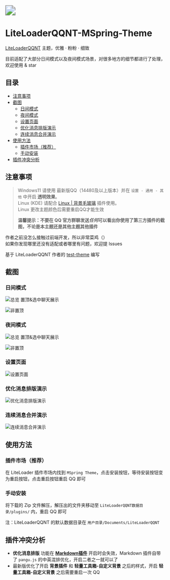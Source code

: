 <img src="./res/intro.png" style="zoom:200%;" />

# LiteLoaderQQNT-MSpring-Theme

[LiteLoaderQQNT](https://github.com/mo-jinran/LiteLoaderQQNT) 主题，优雅 · 粉粉 · 细致

目前适配了大部分日间模式以及夜间模式场景，对很多地方的细节都进行了处理，欢迎使用 & star

## 目录
* [注意事项](#注意事项)
* [截图](#截图)
    * [日间模式](#日间模式)
    * [夜间模式](#夜间模式)
    * [设置页面](#设置页面)
    * [优化消息排版演示](#优化消息排版演示)
    * [连续消息合并演示](#连续消息合并演示)
* [使用方法](#使用方法)
    * [插件市场（推荐）](#插件市场推荐)
    * [手动安装](#手动安装)
* [插件冲突分析](#插件冲突分析)

## 注意事项

> Windows11 请使用 最新版QQ（14480及以上版本）并在 `设置 - 通用 - 其他` 中开启 **透明效果**。\
> Linux (KDE) 请配合 [Linux | 背景毛玻璃](https://github.com/mo-jinran/linux-qqnt-background-blur) 插件使用。\
> Linux 更改主题颜色后需要重启QQ才能生效
>
> **温馨提示：不要在 QQ 官方群聊发送*任何*可以看出你使用了第三方插件的截图，不论是本主题还是其他主题其他插件**

作者之前没怎么接触过前端开发，所以非常菜鸡（）\
如果你发现哪里还没有适配或者哪里有问题，欢迎提 Issues

基于 LiteLoaderQQNT 作者的 [test-theme](https://github.com/mo-jinran/test-theme) 编写

## 截图

### 日间模式

![总览 置顶&选中聊天展示](./res/1.png)

![非置顶](./res/3.png)

### 夜间模式

![总览 置顶&选中聊天展示](./res/2.png)

![非置顶](./res/4.png)

### 设置页面

![设置页面](./res/5.png)

### 优化消息排版演示

![优化消息排版演示](./res/6.png)

### 连续消息合并演示

![连续消息合并演示](./res/7.png)

## 使用方法

### 插件市场（推荐）

在 LiteLoader 插件市场内找到 `MSpring Theme`，点击安装按钮，等待安装按钮变为重启按钮，点击重启按钮重启 QQ 即可

### 手动安装

将下载的 Zip 文件解压，解压出的文件夹移动至 `LiteLoaderQQNT数据目录/plugins/` 内，重启 QQ 即可

注：LiteLoaderQQNT 的默认数据目录在 `用户目录/Documents/LiteLoaderQQNT`

## 插件冲突分析

* **优化消息排版** 功能在 [**Markdown插件**](https://github.com/d0j1a1701/LiteLoaderQQNT-Markdown) 开启时会失效，Markdown 插件自带了 `pangu.js` 的中英混排优化，开启二者之一就可以了
* 最新版优化了开启 **背景插件** 和 **轻量工具箱-自定义背景** 之后的样式，开启 **轻量工具箱-自定义背景** 之后需要重启一次 QQ
